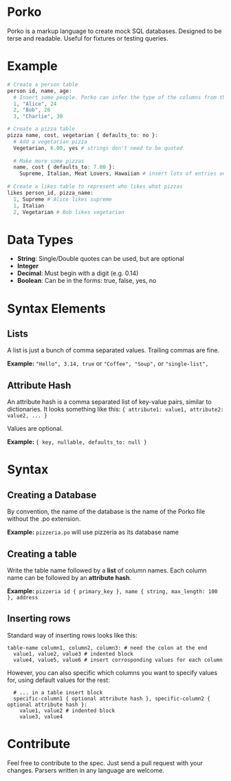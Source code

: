 Porko
=====

Porko is a markup language to create mock SQL databases. Designed to be terse and readable. 
Useful for fixtures or testing queries.

# Example

```php
# Create a person table
person id, name, age:
  # Insert some people. Porko can infer the type of the columns from the data.
  1, "Alice", 24
  2, "Bob", 26
  3, "Charlie", 30

# Create a pizza table
pizza name, cost, vegetarian { defaults_to: no }:
  # Add a vegetarian pizza
  Vegetarian, 6.00, yes # strings don't need to be quoted
  
  # Make more some pizzas
  name, cost { defaults_to: 7.00 }:
    Supreme, Italian, Meat Lovers, Hawaiian # insert lots of entries on one line
    
# Create a likes table to represent who likes what pizzas
likes person_id, pizza_name:
  1, Supreme # Alice likes supreme
  1, Italian 
  2, Vegetarian # Bob likes vegetarian
```

# Data Types
* __String__: Single/Double quotes can be used, but are optional
* __Integer__
* __Decimal__: Must begin with a digit (e.g. 0.14)
* __Boolean__: Can be in the forms: true, false, yes, no

# Syntax Elements
## Lists
A list is just a bunch of comma separated values. Trailing commas are fine.

__Example:__ ```"Hello", 3.14, true``` or ```"Coffee", "Soup",``` or ```"single-list", ```

## Attribute Hash
An attribute hash is a comma separated list of key-value pairs, similar to dictionaries.
It looks something like this: ```{ attribute1: value1, attribute2: value2, ... }```

Values are optional.

__Example:__ ```{ key, nullable, defaults_to: null }```

# Syntax
## Creating a Database
By convention, the name of the database is the name of the Porko file without the .po extension.

__Example:__ ```pizzeria.po``` will use pizzeria as its database name

## Creating a table
Write the table name followed by a __list__ of column names. Each column name can be followed by an __attribute hash__.

__Example:__ ```pizzeria id { primary_key }, name { string, max_length: 100 }, address ```

## Inserting rows
Standard way of inserting rows looks like this:
```
table-name column1, column2, column3: # need the colon at the end
  value1, value2, value3 # indented block
  value4, value5, value6 # insert corrosponding values for each column
```

However, you can also specific which columns you want to specify values for, using default values for the rest:
```
  # ... in a table insert block
  specific-column1 { optional attribute hash }, specific-column2 { optional attribute hash }:
    value1, value2 # indented block
    value3, value4
```

# Contribute
Feel free to contribute to the spec. Just send a pull request with your changes.
Parsers written in any language are welcome.
